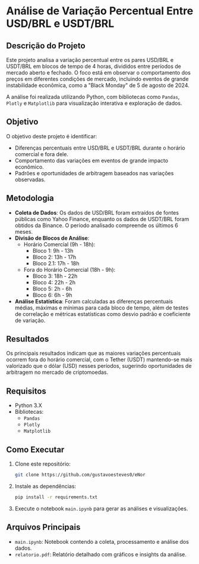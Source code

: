 # Análise de Variação Percentual Entre USD/BRL e USDT/BRL

## Descrição do Projeto

Este projeto analisa a variação percentual entre os pares USD/BRL e USDT/BRL em blocos de tempo de 4 horas, divididos entre períodos de mercado aberto e fechado. O foco está em observar o comportamento dos preços em diferentes condições de mercado, incluindo eventos de grande instabilidade econômica, como a "Black Monday" de 5 de agosto de 2024.

A análise foi realizada utilizando Python, com bibliotecas como `Pandas`, `Plotly` e `Matplotlib` para visualização interativa e exploração de dados.

## Objetivo

O objetivo deste projeto é identificar:
- Diferenças percentuais entre USD/BRL e USDT/BRL durante o horário comercial e fora dele.
- Comportamento das variações em eventos de grande impacto econômico.
- Padrões e oportunidades de arbitragem baseados nas variações observadas.

## Metodologia

- **Coleta de Dados**: Os dados de USD/BRL foram extraídos de fontes públicas como Yahoo Finance, enquanto os dados de USDT/BRL foram obtidos da Binance. O período analisado compreende os últimos 6 meses.
- **Divisão de Blocos de Análise**: 
  - Horário Comercial (9h - 18h): 
    - Bloco 1: 9h - 13h 
    - Bloco 2: 13h - 17h 
    - Bloco 2.1: 17h - 18h 
  - Fora do Horário Comercial (18h - 9h): 
    - Bloco 3: 18h - 22h 
    - Bloco 4: 22h - 2h 
    - Bloco 5: 2h - 6h 
    - Bloco 6: 6h - 9h
- **Análise Estatística**: Foram calculadas as diferenças percentuais médias, máximas e mínimas para cada bloco de tempo, além de testes de correlação e métricas estatísticas como desvio padrão e coeficiente de variação.

## Resultados

Os principais resultados indicam que as maiores variações percentuais ocorrem fora do horário comercial, com o Tether (USDT) mantendo-se mais valorizado que o dólar (USD) nesses períodos, sugerindo oportunidades de arbitragem no mercado de criptomoedas.

## Requisitos

- Python 3.X
- Bibliotecas: 
  - `Pandas`
  - `Plotly`
  - `Matplotlib`

## Como Executar

1. Clone este repositório:
   ```bash
   git clone https://github.com/gustavoesteves0/eNor
   ```
2. Instale as dependências:
   ```bash
   pip install -r requirements.txt
   ```
3. Execute o notebook ```main.ipynb``` para gerar as análises e visualizações.

## Arquivos Principais
- ```main.ipynb```: Notebook contendo a coleta, processamento e análise dos dados.
- ```relatorio.pdf```: Relatório detalhado com gráficos e insights da análise.

